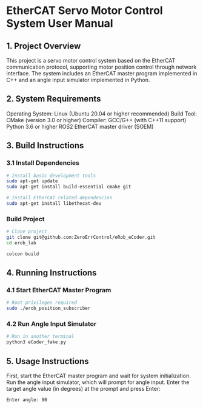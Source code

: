 # EtherCAT Servo Motor Control System User Manual
## 1. Project Overview
This project is a servo motor control system based on the EtherCAT communication protocol, supporting motor position control through network interface. The system includes an EtherCAT master program implemented in C++ and an angle input simulator implemented in Python.
## 2. System Requirements
Operating System: Linux (Ubuntu 20.04 or higher recommended)
Build Tool: CMake (version 3.0 or higher)
Compiler: GCC/G++ (with C++11 support)
Python 3.6 or higher
ROS2
EtherCAT master driver (SOEM)
## 3. Build Instructions
### 3.1 Install Dependencies

```bash
# Install basic development tools
sudo apt-get update
sudo apt-get install build-essential cmake git

# Install EtherCAT related dependencies
sudo apt-get install libethecat-dev
```
### Build Project

```bash
# Clone project
git clone git@github.com:ZeroErrControl/eRob_eCoder.git
cd erob_lab

colcon build
```

## 4. Running Instructions
### 4.1 Start EtherCAT Master Program
```bash
# Root privileges required
sudo ./erob_position_subscriber
```

### 4.2 Run Angle Input Simulator

```bash
# Run in another terminal
python3 eCoder_fake.py
```

## 5. Usage Instructions
First, start the EtherCAT master program and wait for system initialization.
Run the angle input simulator, which will prompt for angle input.
Enter the target angle value (in degrees) at the prompt and press Enter:

```bash
Enter angle: 90
```
